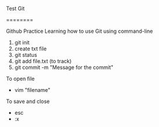 Test Git

========

Github Practice
Learning how to use Git using command-line

1. git init
2. create txt file
3. git status
4. git add file.txt (to track)
5. git commit -m "Message for the commit"

To open file
- vim "filename"

To save and close
- esc
- :x

